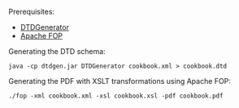 
Prerequisites:
* [DTDGenerator](http://saxon.sourceforge.net/dtdgen.html)
* [Apache FOP](https://xmlgraphics.apache.org/fop/download.html)

Generating the DTD schema:

`java -cp dtdgen.jar DTDGenerator cookbook.xml > cookbook.dtd`

Generating the PDF with XSLT transformations using Apache FOP:

`./fop -xml cookbook.xml -xsl cookbook.xsl -pdf cookbook.pdf`
